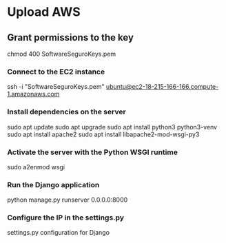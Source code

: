 
# Upload AWS

## Grant permissions to the key
chmod 400 SoftwareSeguroKeys.pem

 
### Connect to the EC2 instance
ssh -i "SoftwareSeguroKeys.pem" ubuntu@ec2-18-215-166-166.compute-1.amazonaws.com

### Install dependencies on the server
sudo apt update
sudo apt upgrade
sudo apt install python3 python3-venv
sudo apt install apache2
sudo apt install libapache2-mod-wsgi-py3


### Activate the server with the Python WSGI runtime
sudo a2enmod wsgi


### Run the Django application
python manage.py runserver 0.0.0.0:8000


### Configure the IP in the settings.py
settings.py configuration for Django

